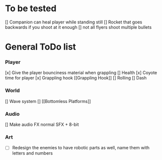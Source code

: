 # To be tested
[] Companion can heal player while standing still
[] Rocket that goes backwards if you shoot at it enough
[] not all flyers shoot multiple bullets

# General ToDo list
### Player
[x] Give the player bounciness material when grappling
[] Health
[x] Coyote time for player
[x] Grappling hook [[Grappling Hook]]
[] Rolling
[] Dash

### World
[] Wave system
[] [[Bottomless Platforms]]

### Audio
[] Make audio FX normal SFX + 8-bit

### Art
- [ ] Redesign the enemies to have robotic parts as well, name them with letters and numbers